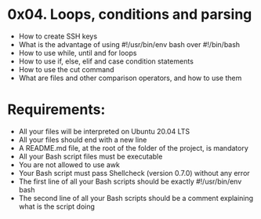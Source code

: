 # **0x04. Loops, conditions and parsing**

+ How to create SSH keys
+ What is the advantage of using #!/usr/bin/env bash over #!/bin/bash
+ How to use while, until and for loops
+ How to use if, else, elif and case condition statements
+ How to use the cut command
+ What are files and other comparison operators, and how to use them

# **Requirements:**

+ All your files will be interpreted on Ubuntu 20.04 LTS
+ All your files should end with a new line
+ A README.md file, at the root of the folder of the project, is mandatory
+ All your Bash script files must be executable
+ You are not allowed to use awk
+ Your Bash script must pass Shellcheck (version 0.7.0) without any error
+ The first line of all your Bash scripts should be exactly #!/usr/bin/env bash
+ The second line of all your Bash scripts should be a comment explaining what is the script doing
